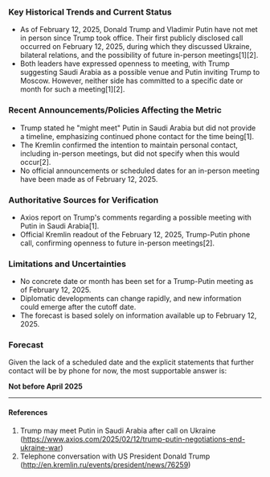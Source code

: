 ### Key Historical Trends and Current Status

- As of February 12, 2025, Donald Trump and Vladimir Putin have not met in person since Trump took office. Their first publicly disclosed call occurred on February 12, 2025, during which they discussed Ukraine, bilateral relations, and the possibility of future in-person meetings[1][2].
- Both leaders have expressed openness to meeting, with Trump suggesting Saudi Arabia as a possible venue and Putin inviting Trump to Moscow. However, neither side has committed to a specific date or month for such a meeting[1][2].

### Recent Announcements/Policies Affecting the Metric

- Trump stated he "might meet" Putin in Saudi Arabia but did not provide a timeline, emphasizing continued phone contact for the time being[1].
- The Kremlin confirmed the intention to maintain personal contact, including in-person meetings, but did not specify when this would occur[2].
- No official announcements or scheduled dates for an in-person meeting have been made as of February 12, 2025.

### Authoritative Sources for Verification

- Axios report on Trump's comments regarding a possible meeting with Putin in Saudi Arabia[1].
- Official Kremlin readout of the February 12, 2025, Trump-Putin phone call, confirming openness to future in-person meetings[2].

### Limitations and Uncertainties

- No concrete date or month has been set for a Trump-Putin meeting as of February 12, 2025.
- Diplomatic developments can change rapidly, and new information could emerge after the cutoff date.
- The forecast is based solely on information available up to February 12, 2025.

### Forecast

Given the lack of a scheduled date and the explicit statements that further contact will be by phone for now, the most supportable answer is:

**Not before April 2025**

---

#### References

1. Trump may meet Putin in Saudi Arabia after call on Ukraine (https://www.axios.com/2025/02/12/trump-putin-negotiations-end-ukraine-war)
2. Telephone conversation with US President Donald Trump (http://en.kremlin.ru/events/president/news/76259)